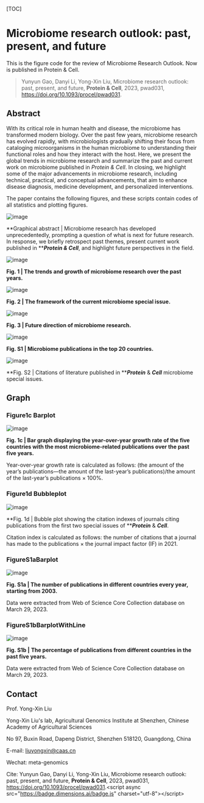 [TOC]

# Microbiome research outlook: past, present, and future

This is the figure code for the review of Microbiome Research Outlook. Now is published in Protein & Cell.

> Yunyun Gao, Danyi Li, Yong-Xin Liu, Microbiome research outlook: past, present, and future, **Protein & Cell**, 2023, pwad031, <https://doi.org/10.1093/procel/pwad031>.

## Abstract

With its critical role in human health and disease, the microbiome has transformed modern biology. Over the past few years, microbiome research has evolved rapidly, with microbiologists gradually shifting their focus from cataloging microorganisms in the human microbiome to understanding their functional roles and how they interact with the host. Here, we present the global trends in microbiome research and summarize the past and current work on microbiome published in *Protein & Cell*. In closing, we highlight some of the major advancements in microbiome research, including technical, practical, and conceptual advancements, that aim to enhance disease diagnosis, medicine development, and personalized interventions.

The paper contains the following figures, and these scripts contain codes of all statistics and plotting figures.

![image](https://github.com/YunyunGao374/ProteinCell2023MicrobiomeReview/blob/main/FiguresInProteinCell2023MicrobiomeReview/graphical%20abstract.jpg "image")

**Graphical abstract | Microbiome research has developed unprecedentedly, prompting a question of what is next for future research. In response, we briefly retrospect past themes, present current work published in *****Protein & Cell***, and highlight future perspectives in the field.

![image](https://github.com/YunyunGao374/ProteinCell2023MicrobiomeReview/blob/main/FiguresInProteinCell2023MicrobiomeReview/figure1.jpg)

**Fig. 1 | The trends and growth of microbiome research over the past years.**

![image](https://github.com/YunyunGao374/ProteinCell2023MicrobiomeReview/blob/main/FiguresInProteinCell2023MicrobiomeReview/figure2.jpg)

**Fig. 2 | The framework of the current microbiome special issue.**&#x20;

![image](https://github.com/YunyunGao374/ProteinCell2023MicrobiomeReview/blob/main/FiguresInProteinCell2023MicrobiomeReview/figure3.jpg)

**Fig. 3 | Future direction of microbiome research.**

![image](https://github.com/YunyunGao374/ProteinCell2023MicrobiomeReview/blob/main/FiguresInProteinCell2023MicrobiomeReview/figure%20S1.jpg "image")

**Fig. S1 | Microbiome publications in the top 20 countries.**

![image](https://github.com/YunyunGao374/ProteinCell2023MicrobiomeReview/blob/main/FiguresInProteinCell2023MicrobiomeReview/figure%20S2.jpg "image")

**Fig. S2 | Citations of literature published in *****Protein*** & ***Cell*** microbiome special issues.

## Graph

### Figure1c Barplot

![image](https://github.com/YunyunGao374/ProteinCell2023MicrobiomeReview/blob/main/Figure1cBarplot/Figure1cBarplot.jpg "image")

**Fig. 1c | Bar graph displaying the year-over-year growth rate of the five countries with the most microbiome-related publications over the past five years.**

Year-over-year growth rate is calculated as follows: (the amount of the year’s publications—the amount of the last-year’s publications)/the amount of the last-year’s publications × 100%.

### Figure1d Bubbleplot

![image](https://github.com/YunyunGao374/ProteinCell2023MicrobiomeReview/blob/main/Figure1dBubbleplot/Figure1dBubbleplot.jpg "image")

**Fig. 1d | Bubble plot showing the citation indexes of journals citing publications from the first two special issues of *****Protein*** & ***Cell***.

Citation index is calculated as follows: the number of citations that a journal has made to the publications × the journal impact factor (IF) in 2021.

### FigureS1aBarplot

![image](https://github.com/YunyunGao374/ProteinCell2023MicrobiomeReview/blob/main/FigureS1aBarplot/FigureS1aBarplot.jpg "image")

**Fig. S1a | The number of publications in different countries every year, starting from 2003.**

Data were extracted from Web of Science Core Collection database on March 29, 2023.

### FigureS1bBarplotWithLine

![image](https://github.com/YunyunGao374/ProteinCell2023MicrobiomeReview/blob/main/FigureS1bBarplotWithLine/FigureS1bBarplotWithLine.jpg "image")

**Fig. S1b |** **The percentage of publications from different countries in the past five years.**

Data were extracted from Web of Science Core Collection database on March 29, 2023.

## Contact

Prof. Yong-Xin Liu

Yong-Xin Liu's lab, Agricultural Genomics Institute at Shenzhen, Chinese Academy of Agricultural Sciences

No 97, Buxin Road, Dapeng District, Shenzhen 518120, Guangdong, China

E-mail: <liuyongxin@caas.cn>

Wechat: meta-genomics

Cite: Yunyun Gao, Danyi Li, Yong-Xin Liu, Microbiome research outlook: past, present, and future, **Protein & Cell**, 2023, pwad031, <https://doi.org/10.1093/procel/pwad031>.<span></span>\<script async src="<https://badge.dimensions.ai/badge.js>" charset="utf-8">\</script>
